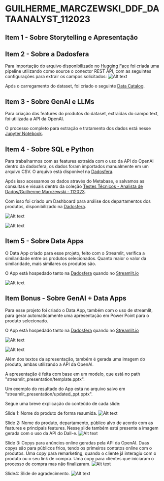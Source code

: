 # GUILHERME_MARCZEWSKI_DDF_DATAANALYST_112023

## Item 1 - Sobre Storytelling e Apresentação

## Item  2 - Sobre a Dadosfera

Para importação do arquivo disponibilizado no [Hugging Face](https://huggingface.co/datasets/spacemanidol/product-search-corpus/viewer/default/train?row=0) foi criada uma pipeline utilizando como source o conector REST API, com as seguintes configurações para extrair os campos solicitados:
![Alt text](img/pipeline-config.png)

Após o carregamento do dataset, foi criado o seguinte [Data Catalog](https://app.dadosfera.ai/en-US/catalog/data-assets/42d36163-e861-4b6a-aa94-d8144fbb6414).

## Item 3 - Sobre GenAI e LLMs

Para criação das features do produtos do dataset, extraídas do campo text, foi utilizada a API da OpenAI.

O processo completo para extração e tratamento dos dados está nesse [Jupyter Notebook](https://github.com/guimarczewski/GUILHERME_MARCZEWSKI_DDF_DATAANALYST_112023/blob/main/spacemanidol_product_search_corpus.ipynb).

## Item  4 - Sobre SQL e Python

Para trabalharmos com as features extraída com o uso da API do OpenAI dentro da dadosfera, os dados foram importados manualmente em um arquivo CSV. O arquivo está disponível na [Dadosfera](https://app.dadosfera.ai/en-US/collect/import-files/90d671f3-2370-4dee-bf19-6a091df354d7).

Após isso acessamos os dados através do Metabase, e salvamos as consultas e visuais dentro da coleção [Testes Técnicos - Analista de Dados/Guilherme Marczewski - 112023](https://metabase-treinamentos.dadosfera.ai/collection/290-guilherme-marczewski-112023).

Com isso foi criado um Dashboard para análise dos departamentos dos produtos, disponibilizado na
[Dadosfera](https://metabase-treinamentos.dadosfera.ai/dashboard/66-product-search-corpus).

![Alt text](img/dashboard_query.png)

![Alt text](img/dashboard.png)

## Item  5 - Sobre Data Apps

O Data App criado para esse projeto, feito com o Streamlit, verifica a similaridade entre os produtos selecionados. Quanto maior o valor da similaridade, mais similares os produtos são.

O App está hospedado tanto na [Dadosfera](https://app-intelligence-treinamentos.dadosfera.ai/pbp-service-streamlit-c14c6038-7d28-48f094bd0f19-ee8b-4021_8501/) quando no [Streamlit.io](https://similarity-ddfr.streamlit.app/)


![Alt text](img/similarity.png)

## Item Bonus - Sobre GenAI + Data Apps

Para esse projeto foi criado o Data App, também com o uso de streamlit, para gerar automaticamente uma apresentação em Power Point para o produto selecionado.

O App está hospedado tanto na [Dadosfera](https://app-intelligence-treinamentos.dadosfera.ai/pbp-service-streamlit-bfc86fce-0023-42efc92cc443-7e43-4dc5_8501/) quando no [Streamlit.io](https://generate-presentation.streamlit.app/)

![Alt text](img/present_1.png)

![Alt text](img/present_2.png)


Além dos textos da apresentação, também é gerada uma imagem do produto, ambas utilizando a API da OpenAI.

A apresentação é feita com base em um modelo, que está no path "streamlit_presentation/template.pptx".

Um exemplo do resultado do App está no arquivo salvo em "streamlit_presentation/updated_ppt.pptx".

Segue uma breve explicação do conteúdo de cada slide:

Slide 1: Nome do produto de forma resumida.
![Alt text](img/slide0.png)

Slide 2: Nome do produto, departamento, público alvo de acordo com as features e principais features.
Nesse slide também está presente a imagem gerada com o uso da API do Dall-e.
![Alt text](img/slide1.png)

Slide 3: Copys para anúncios online geradas pela API da OpenAI. Duas copys são para públicos frios, tendo os primeiros contatos online com o produtos. Uma copy para remarketing, quando o cliente já interagiu com o produto ou o seu link de compra. Uma copy para clientes que iniciaram o processo de compra mas não finalizaram.
![Alt text](img/slide2.png)

Slide4: Slide de agradecimento.
![Alt text](img/slide3.png)

